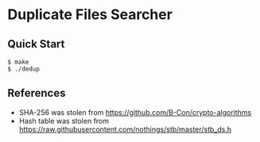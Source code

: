 # Duplicate Files Searcher

## Quick Start

```console
$ make
$ ./dedup
```

## References

- SHA-256 was stolen from https://github.com/B-Con/crypto-algorithms
- Hash table was stolen from https://raw.githubusercontent.com/nothings/stb/master/stb_ds.h
